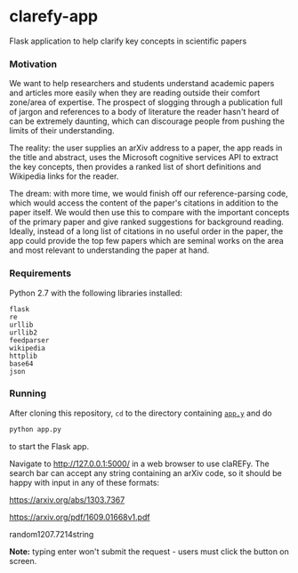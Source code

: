 # clarefy-app
Flask application to help clarify key concepts in scientific papers

### Motivation

We want to help researchers and students understand academic papers and articles more easily when they are reading outside their comfort zone/area of expertise. The prospect of slogging through a publication full of jargon and references to a body of literature the reader hasn't heard of can be extremely daunting, which can discourage people from pushing the limits of their understanding. 

The reality: the user supplies an arXiv address to a paper, the app reads in the title and abstract, uses the Microsoft cognitive services API to extract the key concepts, then provides a ranked list of short definitions and Wikipedia links for the reader.

The dream: with more time, we would finish off our reference-parsing code, which would access the content of the paper's citations in addition to the paper itself. We would then use this to compare with the important concepts of the primary paper and give ranked suggestions for background reading. Ideally, instead of a long list of citations in no useful order in the paper, the app could provide the top few papers which are seminal works on the area and most relevant to understanding the paper at hand.

### Requirements

Python 2.7 with the following libraries installed:
```
flask
re
urllib
urllib2
feedparser
wikipedia
httplib
base64
json
```

### Running

After cloning this repository, `cd` to the directory containing [`app.y`](app.py) and do

```bash
python app.py
```
to start the Flask app.

Navigate to http://127.0.0.1:5000/ in a web browser to use claREFy. The search bar can accept any string containing an arXiv code, so  it should be happy with input in any of these formats:

https://arxiv.org/abs/1303.7367

https://arxiv.org/pdf/1609.01668v1.pdf

random1207.7214string

**Note:** typing enter won't submit the request - users must click the button on screen.
